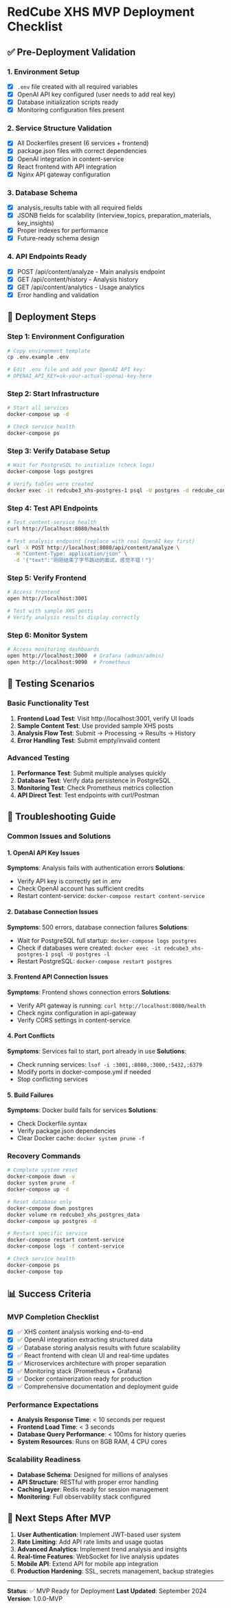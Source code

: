 # RedCube XHS MVP Deployment Checklist

## ✅ Pre-Deployment Validation

### 1. Environment Setup
- [x] `.env` file created with all required variables
- [x] OpenAI API key configured (user needs to add real key)
- [x] Database initialization scripts ready
- [x] Monitoring configuration files present

### 2. Service Structure Validation
- [x] All Dockerfiles present (6 services + frontend)
- [x] package.json files with correct dependencies
- [x] OpenAI integration in content-service
- [x] React frontend with API integration
- [x] Nginx API gateway configuration

### 3. Database Schema
- [x] analysis_results table with all required fields
- [x] JSONB fields for scalability (interview_topics, preparation_materials, key_insights)
- [x] Proper indexes for performance
- [x] Future-ready schema design

### 4. API Endpoints Ready
- [x] POST /api/content/analyze - Main analysis endpoint
- [x] GET /api/content/history - Analysis history
- [x] GET /api/content/analytics - Usage analytics
- [x] Error handling and validation

## 🚀 Deployment Steps

### Step 1: Environment Configuration
```bash
# Copy environment template
cp .env.example .env

# Edit .env file and add your OpenAI API key:
# OPENAI_API_KEY=sk-your-actual-openai-key-here
```

### Step 2: Start Infrastructure
```bash
# Start all services
docker-compose up -d

# Check service health
docker-compose ps
```

### Step 3: Verify Database Setup
```bash
# Wait for PostgreSQL to initialize (check logs)
docker-compose logs postgres

# Verify tables were created
docker exec -it redcube3_xhs-postgres-1 psql -U postgres -d redcube_content -c "\dt"
```

### Step 4: Test API Endpoints
```bash
# Test content-service health
curl http://localhost:8080/health

# Test analysis endpoint (replace with real OpenAI key first)
curl -X POST http://localhost:8080/api/content/analyze \
  -H "Content-Type: application/json" \
  -d '{"text":"刚刚结束了字节跳动的面试，感觉不错！"}'
```

### Step 5: Verify Frontend
```bash
# Access frontend
open http://localhost:3001

# Test with sample XHS posts
# Verify analysis results display correctly
```

### Step 6: Monitor System
```bash
# Access monitoring dashboards
open http://localhost:3000  # Grafana (admin/admin)
open http://localhost:9090  # Prometheus
```

## 🧪 Testing Scenarios

### Basic Functionality Test
1. **Frontend Load Test**: Visit http://localhost:3001, verify UI loads
2. **Sample Content Test**: Use provided sample XHS posts
3. **Analysis Flow Test**: Submit → Processing → Results → History
4. **Error Handling Test**: Submit empty/invalid content

### Advanced Testing
1. **Performance Test**: Submit multiple analyses quickly
2. **Database Test**: Verify data persistence in PostgreSQL
3. **Monitoring Test**: Check Prometheus metrics collection
4. **API Direct Test**: Test endpoints with curl/Postman

## 🔧 Troubleshooting Guide

### Common Issues and Solutions

#### 1. OpenAI API Key Issues
**Symptoms**: Analysis fails with authentication errors
**Solutions**:
- Verify API key is correctly set in .env
- Check OpenAI account has sufficient credits
- Restart content-service: `docker-compose restart content-service`

#### 2. Database Connection Issues
**Symptoms**: 500 errors, database connection failures
**Solutions**:
- Wait for PostgreSQL full startup: `docker-compose logs postgres`
- Check if databases were created: `docker exec -it redcube3_xhs-postgres-1 psql -U postgres -l`
- Restart PostgreSQL: `docker-compose restart postgres`

#### 3. Frontend API Connection Issues
**Symptoms**: Frontend shows connection errors
**Solutions**:
- Verify API gateway is running: `curl http://localhost:8080/health`
- Check nginx configuration in api-gateway
- Verify CORS settings in content-service

#### 4. Port Conflicts
**Symptoms**: Services fail to start, port already in use
**Solutions**:
- Check running services: `lsof -i :3001,:8080,:3000,:5432,:6379`
- Modify ports in docker-compose.yml if needed
- Stop conflicting services

#### 5. Build Failures
**Symptoms**: Docker build fails for services
**Solutions**:
- Check Dockerfile syntax
- Verify package.json dependencies
- Clear Docker cache: `docker system prune -f`

### Recovery Commands
```bash
# Complete system reset
docker-compose down -v
docker system prune -f
docker-compose up -d

# Reset database only
docker-compose down postgres
docker volume rm redcube3_xhs_postgres_data
docker-compose up postgres -d

# Restart specific service
docker-compose restart content-service
docker-compose logs -f content-service

# Check service health
docker-compose ps
docker-compose top
```

## 📊 Success Criteria

### MVP Completion Checklist
- [x] ✅ XHS content analysis working end-to-end
- [x] ✅ OpenAI integration extracting structured data
- [x] ✅ Database storing analysis results with future scalability
- [x] ✅ React frontend with clean UI and real-time updates
- [x] ✅ Microservices architecture with proper separation
- [x] ✅ Monitoring stack (Prometheus + Grafana)
- [x] ✅ Docker containerization ready for production
- [x] ✅ Comprehensive documentation and deployment guide

### Performance Expectations
- **Analysis Response Time**: < 10 seconds per request
- **Frontend Load Time**: < 3 seconds
- **Database Query Performance**: < 100ms for history queries
- **System Resources**: Runs on 8GB RAM, 4 CPU cores

### Scalability Readiness
- **Database Schema**: Designed for millions of analyses
- **API Structure**: RESTful with proper error handling
- **Caching Layer**: Redis ready for session management
- **Monitoring**: Full observability stack configured

## 🎯 Next Steps After MVP

1. **User Authentication**: Implement JWT-based user system
2. **Rate Limiting**: Add API rate limits and usage quotas
3. **Advanced Analytics**: Implement trend analysis and insights
4. **Real-time Features**: WebSocket for live analysis updates
5. **Mobile API**: Extend API for mobile app integration
6. **Production Hardening**: SSL, secrets management, backup strategies

---

**Status**: ✅ MVP Ready for Deployment
**Last Updated**: September 2024
**Version**: 1.0.0-MVP
